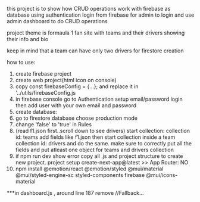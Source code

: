 this project is to show how CRUD operations work with firebase as database using authentication login from firebase for admin to login and use admin dashboard to do CRUD operations 

project theme is formaula 1 fan site with teams and their drivers showing their info and bio 

keep in mind that a team can have only two drivers for firestore creation

how to use:
1. create firebase project
2. create web project(html icon on console)
3. copy const firebaseConfig = {...}; and replace it in '../utils/firebaseConfig.js
4. in firebase console go to Authentication setup email/password login then add user with your own email and password
5. create database:
6. go to firestore database choose production mode
7. change 'false' to 'true' in Rules
8. (read f1.json first..scroll down to see drivers) start collection: collection id: teams add fields like f1.json then start collection inside a team collection id: drivers and do the same. make sure to correctly put all the fields and put atleast one object for teams and drivers collection
9. if npm run dev show error copy all .js and project structure to create new project. project setup create-next-app@latest >> App Router: NO
10. npm install @emotion/react @emotion/styled @mui/material @mui/styled-engine-sc styled-components firebase @mui/icons-material

***in dashboard.js , around line 187 remove //Fallback...

